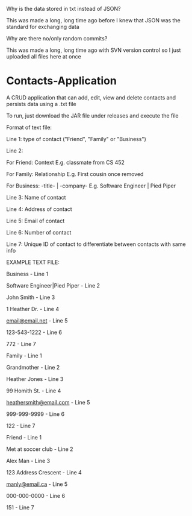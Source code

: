 Why is the data stored in txt instead of JSON?

This was made a long, long time ago before I knew that JSON was the standard for exchanging data

Why are there no/only random commits?

This was made a long, long time ago with SVN version control so I just uploaded all files here at once

# Contacts-Application
A CRUD application that can add, edit, view and delete contacts and persists data using a .txt file

To run, just download the JAR file under releases and execute the file


Format of text file:

Line 1: type of contact ("Friend", "Family" or "Business")

Line 2: 

For Friend: Context E.g. classmate from CS 452 

For Family: Relationship E.g. First cousin once removed
        
For Business: -title- | -company- E.g. Software Engineer | Pied Piper
        
Line 3: Name of contact 

Line 4: Address of contact

Line 5: Email of contact

Line 6: Number of contact

Line 7: Unique ID of contact to differentiate between contacts with same info


EXAMPLE TEXT FILE:

Business                              - Line 1

Software Engineer|Pied Piper          - Line 2

John Smith                            - Line 3

1 Heather Dr.                         - Line 4

email@email.net                       - Line 5

123-543-1222                          - Line 6

772                                   - Line 7

Family                                - Line 1

Grandmother                           - Line 2

Heather Jones                         - Line 3

99 Homith St.                         - Line 4

heathersmith@email.com                - Line 5

999-999-9999                          - Line 6

122                                   - Line 7

Friend                                - Line 1

Met at soccer club                    - Line 2

Alex Man                              - Line 3

123 Address Crescent                  - Line 4

manly@email.ca                        - Line 5

000-000-0000                          - Line 6

151                                   - Line 7

